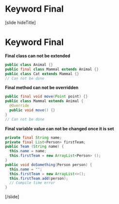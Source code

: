 # Keyword Final
[slide hideTitle]
# Keyword Final

**Final class can not be extended**

```java
public class Animal {}
public final class Mammal extends Animal {}
public class Cat extends Mammal {}
// Can not be done
```

**Final method can not be overridden**

```java
public final void move(Point point) {}
public class Mammal extends Animal {
  @Override 
  public void move() {}
}
// Can not be done
```

**Final variable value can not be changed once it is set**

```java
private final String name;
private final List<Person> firstTeam;
public Team (String name) {
  this.name = name;
  this.firstTeam = new ArrayList<Person> ();
}
public void doSomething(Person person) {
  this.name = "";
  this.firstTeam = new ArrayList<>();
  this.firstTeam.add(person);
  // Compile time error
}
```
[/slide]